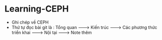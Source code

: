# Learning-CEPH
- Ghi chép về CEPH 
- Thứ tự đọc bài git là : Tổng quan ---> Kiến trúc ---> Các phương thức triển khai ---> Nội tại ---> Note thêm 
